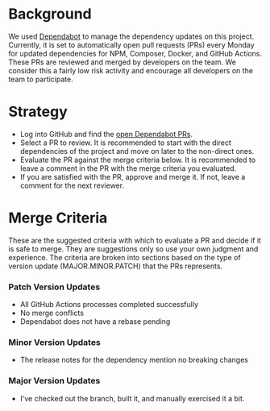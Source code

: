 # Background
We used [Dependabot](https://github.com/dependabot) to manage the dependency updates on this project.  Currently, it is set to automatically open pull requests (PRs) every Monday for updated dependencies for NPM, Composer, Docker, and GitHub Actions.  These PRs are reviewed and merged by developers on the team.  We consider this a fairly low risk activity and encourage all developers on the team to participate.
# Strategy
 - Log into GitHub and find the [open Dependabot PRs](https://github.com/GCTC-NTGC/gc-digital-talent/pulls/app%2Fdependabot).
 - Select a PR to review.  It is recommended to start with the direct dependencies of the project and move on later to the non-direct ones.
 - Evaluate the PR against the merge criteria below.  It is recommended to leave a comment in the PR with the merge criteria you evaluated.
 - If you are satisfied with the PR, approve and merge it.  If not, leave a comment for the next reviewer.
# Merge Criteria
These are the suggested criteria with which to evaluate a PR  and decide if it is safe to merge.  They are suggestions only so use your own judgment and experience.  The criteria are broken into sections based on the type of version update (MAJOR.MINOR.PATCH) that the PRs represents.
### Patch Version Updates
 - All GitHub Actions processes completed successfully
 - No merge conflicts
 - Dependabot does not have a rebase pending
### Minor Version Updates
- The release notes for the dependency mention no breaking changes
### Major Version Updates
- I've checked out the branch, built it, and manually exercised it a bit.
